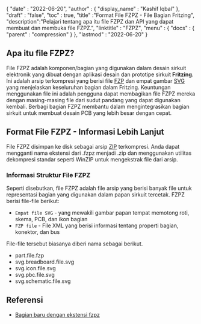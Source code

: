 {
  "date" : "2022-06-20",
  "author" : {
    "display_name" : "Kashif Iqbal"
},
  "draft" : "false",
  "toc" : true,
  "title" :"Format File FZPZ - File Bagian Fritzing",
  "description":"Pelajari tentang apa itu file FZPZ dan API yang dapat membuat dan membuka file FZPZ.",
  "linktitle" : "FZPZ",
  "menu" : {
    "docs" : {
      "parent" : "compression"
}
},
  "lastmod" : "2022-06-20"
}

## Apa itu file FZPZ?

File FZPZ adalah komponen/bagian yang digunakan dalam desain sirkuit elektronik yang dibuat dengan aplikasi desain dan prototipe sirkuit **Fritzing**. Ini adalah arsip terkompresi yang berisi file [FZP](/id/cad/fzp/) dan empat gambar [SVG](/id/page-description-language/svg/) yang menjelaskan keseluruhan bagian dalam Fritzing. Keuntungan menggunakan file ini adalah pengguna dapat membagikan file FZPZ mereka dengan masing-masing file dari sudut pandang yang dapat digunakan kembali. Berbagi bagian FZPZ membantu dalam mengintegrasikan bagian sirkuit untuk membuat desain PCB yang lebih besar dengan cepat.

## Format File FZPZ - Informasi Lebih Lanjut

File FZPZ disimpan ke disk sebagai arsip [ZIP](/id/compression/zip/) terkompresi. Anda dapat mengganti nama ekstensi dari .fzpz menjadi .zip dan menggunakan utilitas dekompresi standar seperti WinZIP untuk mengekstrak file dari arsip.

### Informasi Struktur File FZPZ

Seperti disebutkan, file FZPZ adalah file arsip yang berisi banyak file untuk representasi bagian yang digunakan dalam papan sirkuit tercetak. FZPZ berisi file-file berikut:

* `Empat file SVG` - yang mewakili gambar papan tempat memotong roti, skema, PCB, dan ikon bagian
* `FZP file` - File XML yang berisi informasi tentang properti bagian, konektor, dan bus

File-file tersebut biasanya diberi nama sebagai berikut.

* part.file.fzp
* svg.breadboard.file.svg
* svg.icon.file.svg
* svg.pbc.file.svg
* svg.schematic.file.svg

## Referensi ##

* [Bagian baru dengan ekstensi fzpz](https://forum.fritzing.org/t/new-parts-with-fzpz-extension/8007/2)

